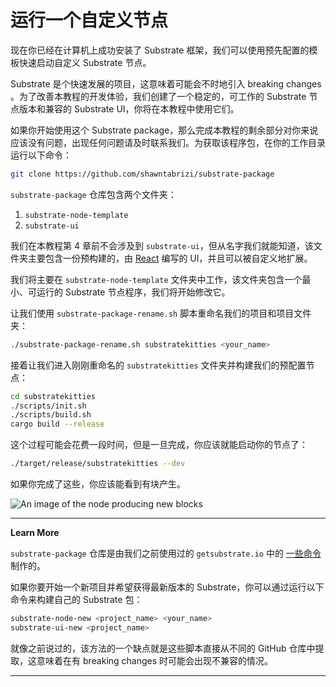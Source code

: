 # 运行一个自定义节点

现在你已经在计算机上成功安装了 Substrate 框架，我们可以使用预先配置的模板快速启动自定义 Substrate 节点。

Substrate 是个快速发展的项目，这意味着可能会不时地引入 breaking changes 。为了改善本教程的开发体验，我们创建了一个稳定的，可工作的 Substrate 节点版本和兼容的 Substrate UI，你将在本教程中使用它们。

如果你开始使用这个 Substrate package，那么完成本教程的剩余部分对你来说应该没有问题，出现任何问题请及时联系我们。为获取该程序包，在你的工作目录运行以下命令：

```bash
git clone https://github.com/shawntabrizi/substrate-package
```

`substrate-package` 仓库包含两个文件夹：

1. `substrate-node-template`
2. `substrate-ui`

我们在本教程第 4 章前不会涉及到 `substrate-ui`，但从名字我们就能知道，该文件夹主要包含一份预构建的，由 [React](https://reactjs.org/) 编写的 UI，并且可以被自定义地扩展。

我们将主要在 `substrate-node-template` 文件夹中工作，该文件夹包含一个最小、可运行的 Substrate 节点程序，我们将开始修改它。

让我们使用 `substrate-package-rename.sh` 脚本重命名我们的项目和项目文件夹：

```bash
./substrate-package-rename.sh substratekitties <your_name>
```

接着让我们进入刚刚重命名的 `substratekitties` 文件夹并构建我们的预配置节点：

```bash
cd substratekitties
./scripts/init.sh
./scripts/build.sh
cargo build --release
```

这个过程可能会花费一段时间，但是一旦完成，你应该就能启动你的节点了：

```bash
./target/release/substratekitties --dev
```

如果你完成了这些，你应该能看到有块产生。

![An image of the node producing new blocks](../../0/assets/building-blocks.png)

---
**Learn More**

`substrate-package` 仓库是由我们之前使用过的 `getsubstrate.io` 中的 [一些命令](https://github.com/paritytech/substrate-up) 制作的。

如果你要开始一个新项目并希望获得最新版本的 Substrate，你可以通过运行以下命令来构建自己的 Substrate 包：

```bash
substrate-node-new <project_name> <your_name>
substrate-ui-new <project_name>
```

就像之前说过的，该方法的一个缺点就是这些脚本直接从不同的 GitHub 仓库中提取，这意味着在有 breaking changes 时可能会出现不兼容的情况。

---

